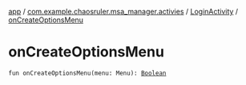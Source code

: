 [app](../../index.md) / [com.example.chaosruler.msa_manager.activies](../index.md) / [LoginActivity](index.md) / [onCreateOptionsMenu](.)

# onCreateOptionsMenu

`fun onCreateOptionsMenu(menu: Menu): `[`Boolean`](https://kotlinlang.org/api/latest/jvm/stdlib/kotlin/-boolean/index.html)